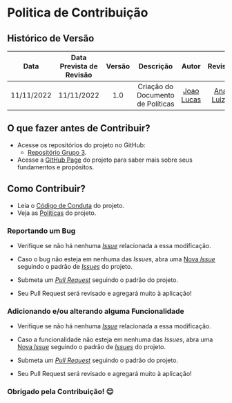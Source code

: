 # Politica de Contribuição

## <a>Histórico de Versão</a>
|Data|Data Prevista de Revisão|Versão|Descrição|Autor|Revisor|
| :----------: |:-----------:| :------: | :-----------: | :---------: |:---------: |
|11/11/2022|11/11/2022|1.0|Criação do Documento de Políticas| [Joao Lucas](https://github.com/HacKairos)|[Ana Luiza](https://github.com/AnHoff)

## <a>O que fazer antes de Contribuir?</a>

* Acesse os repositórios do projeto no GitHub:
    * [Repositório Grupo 3](https://github.com/Interacao-Humano-Computador/2022.2-SimplesNacional).
* Acesse a [GitHub Page](https://interacao-humano-computador.github.io/2022.2-SimplesNacional/) do projeto para saber mais sobre seus fundamentos
 e propósitos.


## <a>Como Contribuir?</a>

* Leia o [Código de Conduta](https://interacao-humano-computador.github.io/2022.2-SimplesNacional/Politicas/CONTRIBUTING/) do projeto.
* Veja as [Políticas](https://interacao-humano-computador.github.io/2022.2-SimplesNacional/Politicas/BRANCH/) do projeto.

### <a>Reportando um Bug</a>

* Verifique se não há nenhuma [_Issue_](https://github.com/Interacao-Humano-Computador/2022.2-SimplesNacional/issues) relacionada a essa modificação.

* Caso o bug não esteja em nenhuma das _Issues_, abra uma [Nova _Issue_](https://github.com/Interacao-Humano-Computador/2022.2-SimplesNacional/issues/new/choose) seguindo o padrão de [_Issues_](https://github.com/Interacao-Humano-Computador/2022.2-SimplesNacional/blob/main/.github/ISSUE_TEMPLATE/template-padrao.md) do projeto.

* Submeta um [_Pull Request_](https://github.com/Interacao-Humano-Computador/2022.2-SimplesNacional/pulls) seguindo o padrão do projeto.

* Seu Pull Request será revisado e agregará muito à aplicação!

### <a>Adicionando e/ou alterando alguma Funcionalidade</a>

* Verifique se não há nenhuma [_Issue_](https://github.com/Interacao-Humano-Computador/2022.2-SimplesNacional/issues) relacionada a essa modificação.

* Caso a funcionalidade não esteja em nenhuma das _Issues_, abra uma [Nova _Issue_](https://github.com/Interacao-Humano-Computador/2022.2-SimplesNacional/issues/new/choose) seguindo o padrão de [_Issues_](https://github.com/Interacao-Humano-Computador/2022.2-SimplesNacional/blob/main/.github/ISSUE_TEMPLATE/template-padrao.md) do projeto.

* Submeta um [_Pull Request_](https://github.com/Interacao-Humano-Computador/2022.2-SimplesNacional/pulls) seguindo o padrão do projeto.

* Seu Pull Request será revisado e agregará muito à aplicação!

### <a>Obrigado pela Contribuição! 😊</a>
